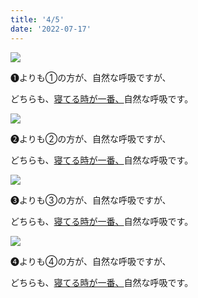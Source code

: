 ```yaml
---
title: '4/5'
date: '2022-07-17'
---
```

![](/images/a_01_.jpg)

➊よりも①の方が、自然な呼吸ですが、

どちらも、[寝てる時が一番、]()自然な呼吸です。

![](/images/a_02_.jpg)

➋よりも②の方が、自然な呼吸ですが、

どちらも、[寝てる時が一番、]()自然な呼吸です。

![](/images/a_03_.jpg)

➌よりも③の方が、自然な呼吸ですが、

どちらも、[寝てる時が一番、]()自然な呼吸です。

![](/images/a_04_.jpg)

➍よりも④の方が、自然な呼吸ですが、

どちらも、[寝てる時が一番、]()自然な呼吸です。
